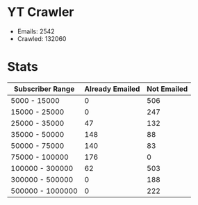 # YT Crawler
- Emails: 2542
- Crawled: 132060

# Stats
| Subscriber Range  | Already Emailed | Not Emailed |
|-------|-------|-------|
| 5000 - 15000 | 0 | 506 |
| 15000 - 25000 | 0 | 247 |
| 25000 - 35000 | 47 | 132 |
| 35000 - 50000 | 148 | 88 |
| 50000 - 75000 | 140 | 83 |
| 75000 - 100000 | 176 | 0 |
| 100000 - 300000 | 62 | 503 |
| 300000 - 500000 | 0 | 188 |
| 500000 - 1000000 | 0 | 222 |
